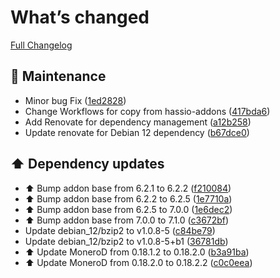 # What’s changed
[Full Changelog](https://github.com/erdnaxela02/addon-monerod/compare/v0.1.1...v0.2.0)
## 🐛 Maintenance
- Minor bug Fix ([1ed2828](https://github.com/erdnaxela02/addon-monerod/commit/1ed28280ae00ea4ca9c85aaa0d066ce071098feb))
- Change Workflows for copy from hassio-addons ([417bda6](https://github.com/erdnaxela02/addon-monerod/commit/417bda6d5cd1b61cf946e2cdf5000d0d08e57960))
- Add Renovate for dependency management ([a12b258](https://github.com/erdnaxela02/addon-monerod/commit/a12b258c7aefe9f49b8bb419bef382de292ae0a2)) 
- Update renovate for Debian 12 dependency ([b67dce0](https://github.com/erdnaxela02/addon-monerod/commit/b67dce0371cb73f4b7567f6209e9c1b414adafc8)) 

## ⬆️ Dependency updates
- ⬆️ Bump addon base from 6.2.1 to 6.2.2 ([f210084](https://github.com/erdnaxela02/addon-monerod/commit/f210084acda6af28070c0ced18f7203dc4d6c258))
- ⬆️ Bump addon base from 6.2.2 to 6.2.5 ([1e7710a](https://github.com/erdnaxela02/addon-monerod/commit/1e7710a302a72968937784ea575c490d5706e3e9))
- ⬆️ Bump addon base from 6.2.5 to 7.0.0 ([1e6dec2](https://github.com/erdnaxela02/addon-monerod/commit/1e6dec23f2a3ebe10b09774170c7e02206a10f37))
- ⬆️ Bump addon base from 7.0.0 to 7.1.0 ([c3672bf](https://github.com/erdnaxela02/addon-monerod/commit/c3672bf758a0ec10c6a9bb22bac8cf3cc86422e8))
- Update debian_12/bzip2 to v1.0.8-5 ([c84be79](https://github.com/erdnaxela02/addon-monerod/commit/c84be79e8c42b244d2dd40582d8124c5e00e0545))
- Update debian_12/bzip2 to v1.0.8-5+b1 ([36781db](https://github.com/erdnaxela02/addon-monerod/commit/36781db02780fb0f74424bc0a545ef2cef60a01c))
- ⬆️ Update MoneroD from 0.18.1.2 to 0.18.2.0 ([b3a91ba](https://github.com/erdnaxela02/addon-monerod/commit/b3a91ba23c1f6a68e2348827cd610b0643e04f10))
- ⬆️ Update MoneroD from 0.18.2.0 to 0.18.2.2 ([c0c0eea](https://github.com/erdnaxela02/addon-monerod/commit/c0c0eea3a883481d36e1ebab147251d51e771563))
